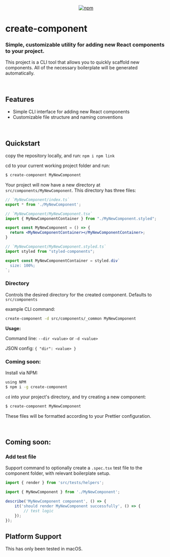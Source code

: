 <p align="center">
  <a href="https://www.npmjs.org/package/new-component"><img src="https://img.shields.io/npm/v/new-component.svg?style=flat" alt="npm"></a>
</p>

# create-component

### Simple, customizable utility for adding new React components to your project.

This project is a CLI tool that allows you to quickly scaffold new components. All of the necessary boilerplate will be generated automatically.

<br />

## Features

- Simple CLI interface for adding new React components
- Customizable file structure and naming conventions

<br />

## Quickstart
copy the repository locally, and run: 
```npm i npm link```

cd to your current working project folder and run:
```bash
$ create-component MyNewComponent
```

Your project will now have a new directory at `src/components/MyNewComponent`. This directory has three files:

```jsx
// `MyNewComponent/index.ts`
export * from './MyNewComponent';
```

```jsx
// `MyNewComponent/MyNewComponent.tsx`
import { MyNewComponentContainer } from "./MyNewComponent.styled";

export const MyNewComponent = () => {
  return <MyNewComponentContainer></MyNewComponentContainer>;
}
```
```jsx
// `MyNewComponent/MyNewComponent.styled.ts`
import styled from "styled-components";

export const MyNewComponentContainer = styled.div`
  size: 100%;
`;
```

### Directory

Controls the desired directory for the created component. Defaults to `src/components`

example CLI command:
```bash
create-component -d src/components/_common MyNewComponent
```


**Usage:**

Command line: `--dir <value>` or `-d <value>`

JSON config: `{ "dir": <value> }`
<br />



### Coming soon:
Install via NPM:

```bash
using NPM
$ npm i -g create-component
```

`cd` into your project's directory, and try creating a new component:

```bash
$ create-component MyNewComponent
```


These files will be formatted according to your Prettier configuration.

<br />

## Coming soon:
### Add test file
Support command to optionally create a `.spec.tsx` test file to the component folder, with relevant boilerplate setup. 

```jsx
import { render } from 'src/tests/helpers';

import { MyNewComponent } from './MyNewComponent';

describe('MyNewComponent component', () => {
    it('should render MyNewComponent successfully', () => {
        // test logic
    });
});

```


## Platform Support

This has only been tested in macOS.
